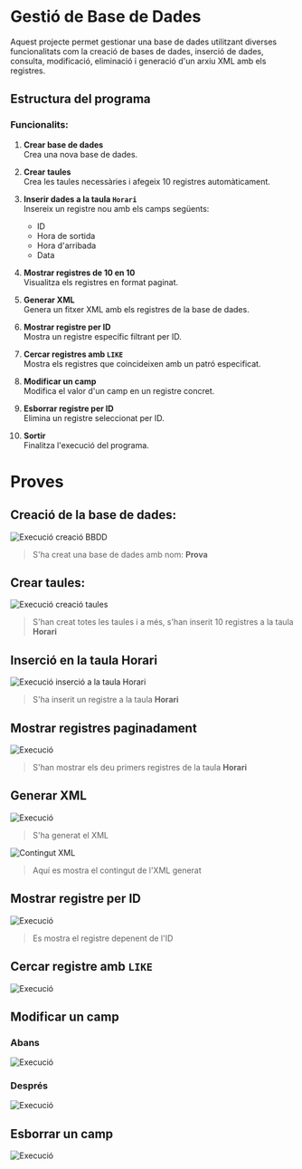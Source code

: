 # **Gestió de Base de Dades**

Aquest projecte permet gestionar una base de dades utilitzant diverses funcionalitats com la creació de bases de dades, inserció de dades, consulta, modificació, eliminació i generació d'un arxiu XML amb els registres. 

## **Estructura del programa**

### **Funcionalits:**

1. **Crear base de dades**  
   Crea una nova base de dades.

2. **Crear taules**  
   Crea les taules necessàries i afegeix 10 registres automàticament.

3. **Inserir dades a la taula `Horari`**  
   Insereix un registre nou amb els camps següents:  
   - ID  
   - Hora de sortida  
   - Hora d'arribada  
   - Data

4. **Mostrar registres de 10 en 10**  
   Visualitza els registres en format paginat.

5. **Generar XML**  
   Genera un fitxer XML amb els registres de la base de dades.

6. **Mostrar registre per ID**  
   Mostra un registre específic filtrant per ID.

7. **Cercar registres amb `LIKE`**  
   Mostra els registres que coincideixen amb un patró especificat.

8. **Modificar un camp**  
   Modifica el valor d'un camp en un registre concret.

9. **Esborrar registre per ID**  
   Elimina un registre seleccionat per ID.

10. **Sortir**  
    Finalitza l'execució del programa.


# **Proves**

## Creació de la base de dades:
![Execució creació BBDD](/proves/creacioBBDD.png)
> S'ha creat una base de dades amb nom: **Prova**

## Crear taules:
![Execució creació taules](/proves/creacioTaules.png)
> S'han creat totes les taules i a més, s'han inserit 10 registres a la taula **Horari**

## Inserció en la taula **Horari**
![Execució inserció a la taula Horari](/proves/insercioHorari.png)
> S'ha inserit un registre a la taula **Horari**

## Mostrar registres paginadament
![Execució](/proves/mostrarRegistrePaginat.png)
> S'han mostrar els deu primers registres de la taula **Horari**

## Generar XML
![Execució](/proves/creacióXML.png)
> S'ha generat el XML

![Contingut XML](/proves/contingutXML.png)
> Aquí es mostra el contingut de l'XML generat

## Mostrar registre per ID
![Execució](/proves/mostrarPerID.png)
> Es mostra el registre depenent de l'ID

## Cercar registre amb **`LIKE`**
![Execució](/proves/LIKE.png)

## Modificar un camp
### Abans
![Execució](/proves/modificatRegistreAbans.png)

### Després
![Execució](/proves/modificatRegistreDespres.png)

## Esborrar un camp
![Execució](/proves/eliminacióRegistre.png)


